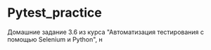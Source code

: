 # Pytest_practice
Домашние задание 3.6 из курса "Автоматизация тестирования с помощью Selenium и Python", н
